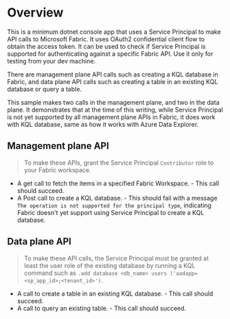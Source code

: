 # Overview

This is a minimum dotnet console app that uses a Service Principal to make API calls to Microsoft Fabric.
It uses OAuth2 confidential client flow to obtain the access token.
It can be used to check if Service Principal is supported for authenticating against a specific Fabric API.
Use it only for testing from your dev machine.

There are management plane API calls such as creating a KQL database in Fabric,
 and data plane API calls such as creating a table in an existing KQL database or
 query a table.

This sample makes two calls in the management plane, and two in the data plane. It demonstrates that
 at the time of this writing, while Service Principal is not yet supported by all management plane APIs
 in Fabric, it does work with KQL database, same as how it works with Azure Data Explorer.

## Management plane API

> To make these APIs, grant the Service Principal `Contributor` role to your Fabric
 workspace.

* A get call to fetch the items in a specified Fabric Workspace. - This call should succeed.
* A Post call to create a KQL database. - This should fail with a message
 `The operation is not supported for the principal type`, indicating Fabric doesn't yet support using
 Service Principal to create a KQL database.

## Data plane API

> To make these API calls, the Service Principal must be granted at least the user role
 of the existing database by running a KQL command such as
`.add database <db_name> users ('aadapp=<sp_app_id>;<tenant_id>')`.

* A call to create a table in an existing KQL database. - This call should succeed.
* A call to query an existing table. - This call should succeed.

